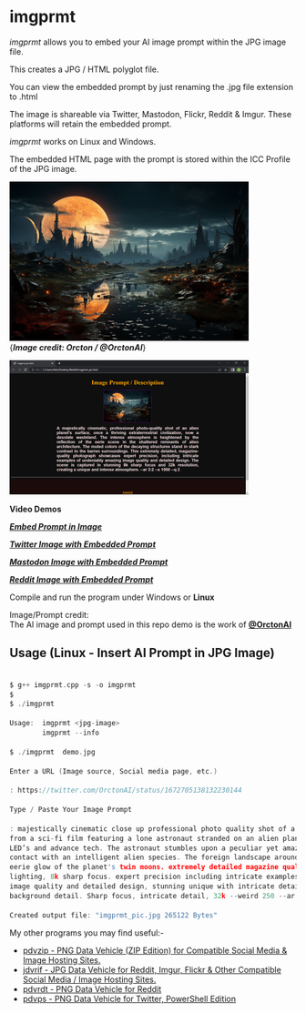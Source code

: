 # imgprmt

*imgprmt* allows you to embed your AI image prompt within the JPG image file.

This creates a JPG / HTML polyglot file.

You can view the embedded prompt by just renaming the .jpg file extension to .html

The image is shareable via Twitter, Mastodon, Flickr, Reddit & Imgur.  These platforms will retain the embedded prompt.

*imgprmt* works on Linux and Windows.  

The embedded HTML page with the prompt is stored within the ICC Profile of the JPG image.

![Demo Image](https://github.com/CleasbyCode/imgprmt/blob/main/demo_image/imgprmt_pic.jpg)  
{***Image credit: Orcton / @OrctonAI***}  

![Html Image](https://github.com/CleasbyCode/imgprmt/blob/main/demo_image/demo_pic_b.jpg)

**Video Demos**  

[***Embed Prompt in Image***](https://youtu.be/eHBGhOngMJo)  

[***Twitter Image with Embedded Prompt***](https://youtu.be/OMHyhfDHoUQ)  

[***Mastodon Image with Embedded Prompt***](https://youtu.be/7oubrRspm2A)

[***Reddit Image with Embedded Prompt***](https://youtu.be/echWCq8PUxI)  

Compile and run the program under Windows or **Linux**  

Image/Prompt credit:  
The AI image and prompt used in this repo demo is the work of [**@OrctonAI**](https://twitter.com/OrctonAI)  

## Usage (Linux - Insert AI Prompt in JPG Image)

```c

$ g++ imgprmt.cpp -s -o imgprmt
$
$ ./imgprmt 

Usage:  imgprmt <jpg-image>  
        imgprmt --info

$ ./imgprmt  demo.jpg

Enter a URL (Image source, Social media page, etc.)

: https://twitter.com/OrctonAI/status/1672705138132230144 

Type / Paste Your Image Prompt

: majestically cinematic close up professional photo quality shot of a futuristic intense scene
from a sci-fi film featuring a lone astronaut stranded on an alien planet. very futuristic with
LED’s and advance tech. The astronaut stumbles upon a peculiar yet amazing alien life form, first
contact with an intelligent alien species. The foreign landscape around them is bathed in the
eerie glow of the planet's twin moons. extremely detailed magazine quality photograph, cinematic
lighting, 8k sharp focus. expert precision including intricate examples of undeniably amazing
image quality and detailed design, stunning unique with intricate details, amazing
background detail. Sharp focus, intricate detail, 32k --weird 250 --ar 16:9 --s 250

Created output file: "imgprmt_pic.jpg 265122 Bytes"

```

My other programs you may find useful:-  

* [pdvzip - PNG Data Vehicle (ZIP Edition) for Compatible Social Media & Image Hosting Sites.](https://github.com/CleasbyCode/pdvzip)  
* [jdvrif - JPG Data Vehicle for Reddit, Imgur, Flickr & Other Compatible Social Media / Image Hosting Sites.](https://github.com/CleasbyCode/jdvrif)
* [pdvrdt - PNG Data Vehicle for Reddit](https://github.com/CleasbyCode/pdvrdt)  
* [pdvps - PNG Data Vehicle for Twitter, PowerShell Edition](https://github.com/CleasbyCode/pdvps)   

##
